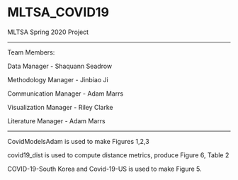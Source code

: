 # MLTSA_COVID19
MLTSA Spring 2020 Project

----------------------------------------

Team Members:

Data Manager - Shaquann Seadrow

Methodology Manager - Jinbiao Ji

Communication Manager - Adam Marrs

Visualization Manager - Riley Clarke

Literature Manager - Adam Marrs

----------------------------------------

CovidModelsAdam is used to make Figures 1,2,3

covid19_dist is used to compute distance metrics, produce Figure 6, Table 2

COVID-19-South Korea and Covid-19-US is used to make Figure 5.
